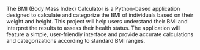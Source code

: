 The BMI (Body Mass Index) Calculator is a Python-based application designed to calculate and categorize the BMI of individuals based on their weight and height. This project will help users understand their BMI and interpret the results to assess their health status. The application will feature a simple, user-friendly interface and provide accurate calculations and categorizations according to standard BMI ranges.
